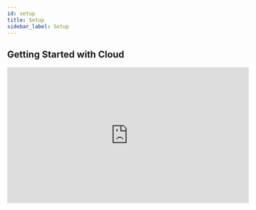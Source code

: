 ```yaml
---
id: setup
title: Setup
sidebar_label: Setup
---
```


## Getting Started with Cloud
<iframe width="560" height="315" src="https://www.youtube.com/embed/JTl_PyPE1WI" frameborder="0" allow="accelerometer; autoplay; encrypted-media; gyroscope; picture-in-picture" allowFullScreen></iframe>
